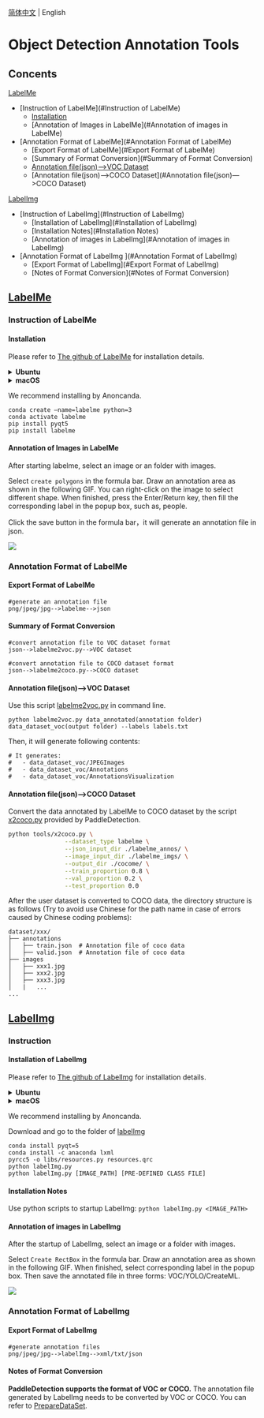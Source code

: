 [简体中文](DetAnnoTools.md) | English



# Object Detection Annotation Tools

## Concents

[LabelMe](#LabelMe)

* [Instruction of LabelMe](#Instruction of LabelMe)
  * [Installation](#Installation)
  * [Annotation of Images in LabelMe](#Annotation of images in LabelMe)
* [Annotation Format of LabelMe](#Annotation Format of LabelMe)
  * [Export Format of LabelMe](#Export Format of LabelMe)
  * [Summary of Format Conversion](#Summary of Format Conversion)
  * [Annotation file(json)—>VOC Dataset](#标注文件(json)-->VOC数据集)
  * [Annotation file(json)—>COCO Dataset](#Annotation file(json)—>COCO Dataset)

[LabelImg](#LabelImg)

* [Instruction of LabelImg](#Instruction of LabelImg)
  * [Installation of LabelImg](#Installation of LabelImg)
  * [Installation Notes](#Installation Notes)
  * [Annotation of images in LabelImg](#Annotation of images in LabelImg)
* [Annotation Format of LabelImg ](#Annotation Format of LabelImg)
  * [Export Format of LabelImg](#Export Format of LabelImg)
  * [Notes of Format Conversion](#Notes of Format Conversion)



## [LabelMe](https://github.com/wkentaro/labelme)

### Instruction of LabelMe

#### Installation

Please refer to [The github of LabelMe](https://github.com/wkentaro/labelme) for installation details.

<details>
<summary><b> Ubuntu</b></summary>

```
sudo apt-get install labelme

# or
sudo pip3 install labelme

# or install standalone executable from:
# https://github.com/wkentaro/labelme/releases
```

</details>

<details>
<summary><b> macOS</b></summary>

```
brew install pyqt  # maybe pyqt5
pip install labelme

# or
brew install wkentaro/labelme/labelme  # command line interface
# brew install --cask wkentaro/labelme/labelme  # app

# or install standalone executable/app from:
# https://github.com/wkentaro/labelme/releases
```

</details>



We recommend installing by Anoncanda.

```
conda create –name=labelme python=3
conda activate labelme
pip install pyqt5
pip install labelme
```





#### Annotation of Images in LabelMe

After starting labelme, select an image or an folder with images.

Select  `create polygons`   in the formula bar. Draw an annotation area as shown in the following  GIF. You can right-click on the image to select different shape. When finished, press the Enter/Return key, then fill the corresponding label in the popup box, such as, people.

Click the save button in the formula bar，it will generate an annotation file in json.

![](https://media3.giphy.com/media/XdnHZgge5eynRK3ATK/giphy.gif?cid=790b7611192e4c0ec2b5e6990b6b0f65623154ffda66b122&rid=giphy.gif&ct=g)



### Annotation Format of LabelMe

#### Export Format of LabelMe

```
#generate an annotation file
png/jpeg/jpg-->labelme-->json
```





#### Summary of Format Conversion

```
#convert annotation file to VOC dataset format
json-->labelme2voc.py-->VOC dataset

#convert annotation file to COCO dataset format
json-->labelme2coco.py-->COCO dataset
```





#### Annotation file(json)—>VOC Dataset

Use this script [labelme2voc.py](https://github.com/wkentaro/labelme/blob/main/examples/bbox_detection/labelme2voc.py) in command line.

```Te
python labelme2voc.py data_annotated(annotation folder) data_dataset_voc(output folder) --labels labels.txt
```

Then, it will generate following contents: 

```
# It generates:
#   - data_dataset_voc/JPEGImages
#   - data_dataset_voc/Annotations
#   - data_dataset_voc/AnnotationsVisualization

```





#### Annotation file(json)—>COCO Dataset

Convert the data annotated by LabelMe to COCO dataset by the script [x2coco.py](https://github.com/PaddlePaddle/PaddleDetection/blob/develop/tools/x2coco.py) provided by PaddleDetection.

```bash
python tools/x2coco.py \
                --dataset_type labelme \
                --json_input_dir ./labelme_annos/ \
                --image_input_dir ./labelme_imgs/ \
                --output_dir ./cocome/ \
                --train_proportion 0.8 \
                --val_proportion 0.2 \
                --test_proportion 0.0
```

After the user dataset is converted to COCO data, the directory structure is as follows (Try to avoid use Chinese for the path name in case of errors caused by Chinese coding problems):

```
dataset/xxx/
├── annotations
│   ├── train.json  # Annotation file of coco data
│   ├── valid.json  # Annotation file of coco data
├── images
│   ├── xxx1.jpg
│   ├── xxx2.jpg
│   ├── xxx3.jpg
│   |   ...
...
```





## [LabelImg](https://github.com/tzutalin/labelImg)

### Instruction

#### Installation of LabelImg

Please refer to [The github of LabelImg](https://github.com/tzutalin/labelImg) for installation details.

<details>
<summary><b> Ubuntu</b></summary>

```
sudo apt-get install pyqt5-dev-tools
sudo pip3 install -r requirements/requirements-linux-python3.txt
make qt5py3
python3 labelImg.py
python3 labelImg.py [IMAGE_PATH] [PRE-DEFINED CLASS FILE]
```

</details>

<details>
<summary><b>macOS</b></summary>

```
brew install qt  # Install qt-5.x.x by Homebrew
brew install libxml2

or using pip

pip3 install pyqt5 lxml # Install qt and lxml by pip

make qt5py3
python3 labelImg.py
python3 labelImg.py [IMAGE_PATH] [PRE-DEFINED CLASS FILE]
```

</details>



We recommend installing by Anoncanda.

Download and go to the folder of  [labelImg](https://github.com/tzutalin/labelImg#labelimg)

```
conda install pyqt=5
conda install -c anaconda lxml
pyrcc5 -o libs/resources.py resources.qrc
python labelImg.py
python labelImg.py [IMAGE_PATH] [PRE-DEFINED CLASS FILE]
```





#### Installation Notes

Use python scripts to startup LabelImg: `python labelImg.py <IMAGE_PATH>`

#### Annotation of images in LabelImg

After the startup of LabelImg, select an image or a folder with images.

Select  `Create RectBox`  in the formula bar. Draw an annotation area as shown in the following  GIF. When finished, select corresponding label in the popup box. Then save the annotated file in three forms:  VOC/YOLO/CreateML.



![](https://user-images.githubusercontent.com/34162360/177526022-fd9c63d8-e476-4b63-ae02-76d032bb7656.gif)





### Annotation Format of LabelImg

#### Export Format of LabelImg

```
#generate annotation files
png/jpeg/jpg-->labelImg-->xml/txt/json
```



#### Notes of Format Conversion

**PaddleDetection supports the format of VOC or COCO.** The annotation file generated by LabelImg needs to be converted by VOC or COCO.  You can refer to [PrepareDataSet](./PrepareDataSet.md#%E5%87%86%E5%A4%87%E8%AE%AD%E7%BB%83%E6%95%B0%E6%8D%AE).

